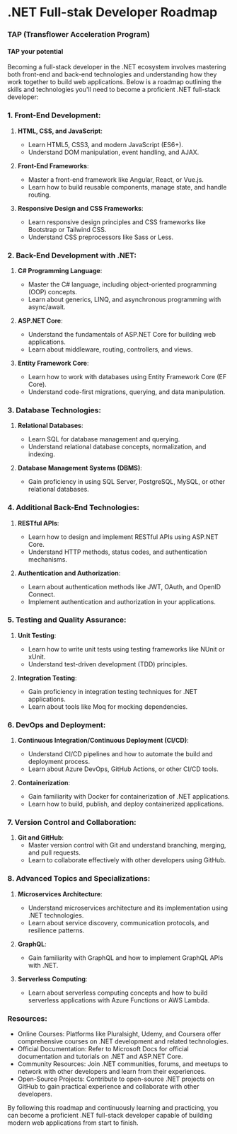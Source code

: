 # .NET  Full-stak Developer Roadmap

### TAP (Transflower Acceleration Program)
#### TAP your potential
Becoming a full-stack developer in the .NET ecosystem involves mastering both front-end and back-end technologies and understanding how they work together to build web applications. Below is a roadmap outlining the skills and technologies you'll need to become a proficient .NET full-stack developer:

### 1. Front-End Development:
1. **HTML, CSS, and JavaScript**:
   - Learn HTML5, CSS3, and modern JavaScript (ES6+).
   - Understand DOM manipulation, event handling, and AJAX.

2. **Front-End Frameworks**:
   - Master a front-end framework like Angular, React, or Vue.js.
   - Learn how to build reusable components, manage state, and handle routing.

3. **Responsive Design and CSS Frameworks**:
   - Learn responsive design principles and CSS frameworks like Bootstrap or Tailwind CSS.
   - Understand CSS preprocessors like Sass or Less.

### 2. Back-End Development with .NET:
1. **C# Programming Language**:
   - Master the C# language, including object-oriented programming (OOP) concepts.
   - Learn about generics, LINQ, and asynchronous programming with async/await.

2. **ASP.NET Core**:
   - Understand the fundamentals of ASP.NET Core for building web applications.
   - Learn about middleware, routing, controllers, and views.

3. **Entity Framework Core**:
   - Learn how to work with databases using Entity Framework Core (EF Core).
   - Understand code-first migrations, querying, and data manipulation.

### 3. Database Technologies:
1. **Relational Databases**:
   - Learn SQL for database management and querying.
   - Understand relational database concepts, normalization, and indexing.

2. **Database Management Systems (DBMS)**:
   - Gain proficiency in using SQL Server, PostgreSQL, MySQL, or other relational databases.

### 4. Additional Back-End Technologies:
1. **RESTful APIs**:
   - Learn how to design and implement RESTful APIs using ASP.NET Core.
   - Understand HTTP methods, status codes, and authentication mechanisms.

2. **Authentication and Authorization**:
   - Learn about authentication methods like JWT, OAuth, and OpenID Connect.
   - Implement authentication and authorization in your applications.

### 5. Testing and Quality Assurance:
1. **Unit Testing**:
   - Learn how to write unit tests using testing frameworks like NUnit or xUnit.
   - Understand test-driven development (TDD) principles.

2. **Integration Testing**:
   - Gain proficiency in integration testing techniques for .NET applications.
   - Learn about tools like Moq for mocking dependencies.

### 6. DevOps and Deployment:
1. **Continuous Integration/Continuous Deployment (CI/CD)**:
   - Understand CI/CD pipelines and how to automate the build and deployment process.
   - Learn about Azure DevOps, GitHub Actions, or other CI/CD tools.

2. **Containerization**:
   - Gain familiarity with Docker for containerization of .NET applications.
   - Learn how to build, publish, and deploy containerized applications.

### 7. Version Control and Collaboration:
1. **Git and GitHub**:
   - Master version control with Git and understand branching, merging, and pull requests.
   - Learn to collaborate effectively with other developers using GitHub.

### 8. Advanced Topics and Specializations:
1. **Microservices Architecture**:
   - Understand microservices architecture and its implementation using .NET technologies.
   - Learn about service discovery, communication protocols, and resilience patterns.

2. **GraphQL**:
   - Gain familiarity with GraphQL and how to implement GraphQL APIs with .NET.

3. **Serverless Computing**:
   - Learn about serverless computing concepts and how to build serverless applications with Azure Functions or AWS Lambda.

### Resources:
- Online Courses: Platforms like Pluralsight, Udemy, and Coursera offer comprehensive courses on .NET development and related technologies.
- Official Documentation: Refer to Microsoft Docs for official documentation and tutorials on .NET and ASP.NET Core.
- Community Resources: Join .NET communities, forums, and meetups to network with other developers and learn from their experiences.
- Open-Source Projects: Contribute to open-source .NET projects on GitHub to gain practical experience and collaborate with other developers.

By following this roadmap and continuously learning and practicing, you can become a proficient .NET full-stack developer capable of building modern web applications from start to finish.